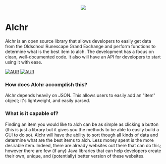 <p align="center"><img src ="https://s30.postimg.org/wmw8cg4a9/logo.png" /></p>

# Alchr
Alchr is an open source library that allows developers to easily get data from the Oldschool Runescape Grand Exchange and perform functions to determine what is the best item to alch. The development has a focus on clean, well-documented code. It also will have an API for developers to start using it with ease.

[![AUR](https://img.shields.io/github/contributors/detailed/alchr.svg)](https://github.com/Detailed/alchr/graphs/contributors) [![AUR](https://img.shields.io/github/license/Detailed/alchr.svg)](https://github.com/Detailed/alchr/blob/master/LICENSE.md)

### How does Alchr accomplish this?
Alchr depends heavily on JSON. This allows users to easily add an "item" object; it's lightweight, and easily parsed.

### What is it capable of?
Finding an item you would like to alch can be as simple as clicking a button (this is just a library but it gives you the methods to be able to easily build a GUI to do so). Alchr will have the ability to sort though all kinds of data and determine what are the best items to alch. Less money spent is the more desirable item. Indeed, there are already websites out there that can do this; however there are few (if any) Java libraries that can help developers create their own, unique, and (potentially) better version of these websites.
